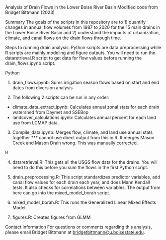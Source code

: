 Analysis of Drain Flows in the Lower Boise River Basin
Modified code from Bridget Bittmann (2023)

Summary
The goals of the scripts in this repository are to 1) quantify changes in annual flow volumes from 1987 to 2020 for the 15 main drains in the Lower Boise River Basin and 2) understand the impacts of urbanization, climate, and canal flows on the drain flows through time.

Steps to running drain analysis:
Python scripts are data preprocessing while R scripts are mainly modeling and figure outputs. You will need to run the dataretrieval.R script to get data for flow values before running the drain_flows.ipynb script.

Python
1. drain_flows.ipynb: Sums irrigation season flows based on start and end dates from diversion analysis

2. The following 2 scripts can be run in any order:
* climate_data_extract.ipynb: Calculates annual zonal stats for each drain watershed from Daymet and SSEBop
* landcover_calculations.ipynb: Calculates annual percent for each land use from LCMAP data.

3. Compile_data.ipynb: Merges flow, climate, and land use annual stats together *** cannot use direct output from this in R. It merges Mason Creek and Mason Drain wrong. This was manually corrected.

R

4. dataretrieval.R: This gets all the USGS flow data for the drains. You will need to do this before you sum the flows in the first Python script.

5. drain_preprocessing.R: This script standardizes predictor variables, add canal flow values for each drain each year, and does Mann Kendall tests. It also checks for correlations between variables. The output from here can go into the mixed_model_borah script.

6. mixed_model_borah.R: This runs the Generalized Linear Mixed Effects Model.

7. figures.R: Creates figures from GLMM

Contact Information
For questions or comments regarding this analysis, please email Bridget Bittmann at bridgetbittmann@u.boisestate.edu.
